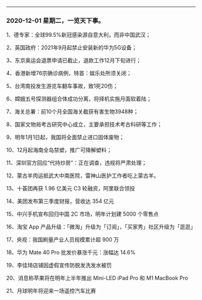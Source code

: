 







--------------------------------------
### 2020-12-01   星期二，一览天下事。

1、德专家：全球99.5%新冠感染源自意大利，而非中国武汉；

2、英国政府：2021年9月起禁止安装新的华为5G设备；

3、东京奥运会退票申请已截止，退款工作12月下旬进行；

4、香港新增76宗确诊病例，特首：娱乐处所须关闭；

5、台湾南投发生游览车翻车事故，致1死20伤；

6、嫦娥五号探测器组合体成功分离，将择机实施月面软着陆；

7、海关总署：前10个月全国海关截获有害生物3948种；

8、国家文物局考古研究中心成立，主要承担技术考古科研等工作；

9、明年1月1日起，我国将全面禁止进口固体废物；

10、12月起海南全岛禁塑，推广可降解塑料；

11、深圳官方回应“代持炒房”：正在调查，违规将严肃处理；

12、蒙古羊肉运抵武大中南医院，雷神山医护工作者吃上蒙古羊。

13、十荟团再获 1.96 亿美元 C3 轮融资，阿里联合领投

14、美团发布第三季度财报，营收达 354 亿元

15、中兴手机宣布回归中国 2C 市场，明年计划建 5000 个零售点

16、淘宝 App 产品升级：「微淘」升级为「订阅」，「买家秀」社区升级为「逛逛」

17、央视：我国刷量产业人员规模累计超 900 万

18、华为 Mate 40 Pro 批发价暴涨千元：涨幅达 14.6%

19、李佳琦店铺因虚假宣传防脱发洗发水被罚

20、消息称苹果将在明年上半年推出 Mini-LED iPad Pro 和 M1 MacBook Pro

21、月球明年将迎来一场遥控汽车比赛
